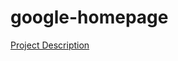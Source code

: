 <h1>google-homepage</h1>
<p>
<a href="http://www.theodinproject.com/web-development-101/html-css?ref=lnav">Project Description</a>
